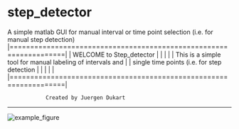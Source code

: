 # step_detector
A simple matlab GUI for manual interval or time point selection (i.e. for manual step detection)
|===================================================================|
|                        WELCOME to Step_detector
|                                                                   |
|                                                                   |
|    This is a simple tool for manual labeling of intervals and     |
|   	   single time points (i.e. for step detection              |
|                 				                    |
|                                                                   |
|===================================================================|
 
       			Created by Juergen Dukart
 
--------------------------------------------------------------------
![example_figure](https://user-images.githubusercontent.com/54351124/143088820-d84f00c7-7fc7-4a3e-ba89-2661d6542a3b.png)

